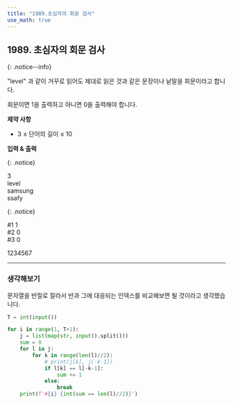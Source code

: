 ```yaml
---
title: "1989.초심자의 회문 검사"
use_math: true
---
```


## 1989. 초심자의 회문 검사

{: .notice--info}

"level" 과 같이 거꾸로 읽어도 제대로 읽은 것과 같은 문장이나 낱말을 회문이라고 합니다.



회문이면 1을 출력하고 아니면 0을 출력해야 합니다.

**제약 사항**

- 3  $\leq$ 단어의 길이 $\leq$ 10


**입력 & 출력**

{: .notice}

3<br/>level<br/>samsung<br/>ssafy

{: .notice}

#1 1<br/>#2 0<br/>#3 0<br/>

1234567

---

### 생각해보기

문자열을 반절로 잘라서 반과 그에 대응되는 인덱스를 비교해보면 될 것이라고 생각했습니다.

```python
T = int(input())

for i in range(1, T+1):
    j = list(map(str, input().split()))
    sum = 0
    for l in j:
        for k in range(len(l)//2):
            # print(j[k], j[-k-1])
            if l[k] == l[-k-1]:
                sum += 1
            else:
                break
    print(f'#{i} {int(sum == len(l)//2)}')

```


